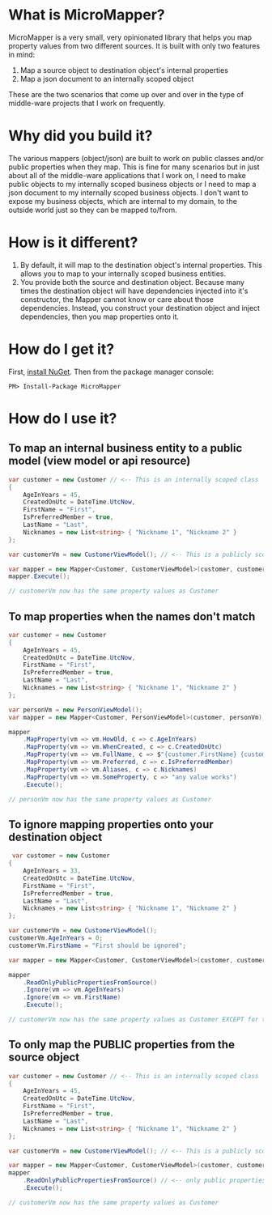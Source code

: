# What is MicroMapper?
MicroMapper is a very small, very opinionated library that helps you map property values from two different sources. It is built with only two features in mind:

1. Map a source object to destination object's internal properties
2. Map a json document to an internally scoped object

These are the two scenarios that come up over and over in the type of middle-ware projects that I work on frequently.

# Why did you build it?
The various mappers (object/json) are built to work on public classes and/or public properties when they map. This is fine for many scenarios but in just about all of the middle-ware applications that I work on, I need to make public objects to my internally scoped business objects or I need to map a json document to my internally scoped business objects. I don't want to expose my business objects, which are internal to my domain, to the outside world just so they can be mapped to/from. 

# How is it different?
1. By default, it will map to the destination object's internal properties. This allows you to map to your internally scoped business entities.
2. You provide both the source and destination object. Because many times the destination object will have dependencies injected into it's constructor, the Mapper cannot know or care about those dependencies. Instead, you construct your destination object and inject dependencies, then you map properties onto it.

# How do I get it?
 First, [install NuGet](http://docs.nuget.org/docs/start-here/installing-nuget). Then from the package manager console:
 
 ```
PM> Install-Package MicroMapper
```

# How do I use it?
## To map an internal business entity to a public model (view model or api resource)

```csharp
var customer = new Customer // <-- This is an internally scoped class
{
    AgeInYears = 45,
    CreatedOnUtc = DateTime.UtcNow,
    FirstName = "First",
    IsPreferredMember = true,
    LastName = "Last",
    Nicknames = new List<string> { "Nickname 1", "Nickname 2" }
};

var customerVm = new CustomerViewModel(); // <-- This is a publicly scoped class

var mapper = new Mapper<Customer, CustomerViewModel>(customer, customerVm);
mapper.Execute();

// customerVm now has the same property values as Customer

```

## To map properties when the names don't match

```csharp
var customer = new Customer
{
    AgeInYears = 45,
    CreatedOnUtc = DateTime.UtcNow,
    FirstName = "First",
    IsPreferredMember = true,
    LastName = "Last",
    Nicknames = new List<string> { "Nickname 1", "Nickname 2" }
};

var personVm = new PersonViewModel();
var mapper = new Mapper<Customer, PersonViewModel>(customer, personVm);

mapper
    .MapProperty(vm => vm.HowOld, c => c.AgeInYears)
    .MapProperty(vm => vm.WhenCreated, c => c.CreatedOnUtc)
    .MapProperty(vm => vm.FullName, c => $"{customer.FirstName} {customer.LastName}")
    .MapProperty(vm => vm.Preferred, c => c.IsPreferredMember)
    .MapProperty(vm => vm.Aliases, c => c.Nicknames)
    .MapProperty(vm => vm.SomeProperty, c => "any value works")
    .Execute();

// personVm now has the same property values as Customer
```

## To ignore mapping properties onto your destination object

```csharp
 var customer = new Customer
{
    AgeInYears = 33,
    CreatedOnUtc = DateTime.UtcNow,
    FirstName = "First",
    IsPreferredMember = true,
    LastName = "Last",
    Nicknames = new List<string> { "Nickname 1", "Nickname 2" }
};

var customerVm = new CustomerViewModel();
customerVm.AgeInYears = 0;
customerVm.FirstName = "First should be ignored";

var mapper = new Mapper<Customer, CustomerViewModel>(customer, customerVm);

mapper
    .ReadOnlyPublicPropertiesFromSource()
    .Ignore(vm => vm.AgeInYears)
    .Ignore(vm => vm.FirstName)
    .Execute();

// customerVm now has the same property values as Customer EXCEPT for the AgeInYears and FirstName properties (they were not mapped)
```

## To only map the PUBLIC properties from the source object

```csharp
var customer = new Customer // <-- This is an internally scoped class
{
    AgeInYears = 45,
    CreatedOnUtc = DateTime.UtcNow,
    FirstName = "First",
    IsPreferredMember = true,
    LastName = "Last",
    Nicknames = new List<string> { "Nickname 1", "Nickname 2" }
};

var customerVm = new CustomerViewModel(); // <-- This is a publicly scoped class

var mapper = new Mapper<Customer, CustomerViewModel>(customer, customerVm);
mapper
	.ReadOnlyPublicPropertiesFromSource() // <-- only public properties of the Customer will be mapped onto the CustomerVm
	.Execute();

// customerVm now has the same property values as Customer

```